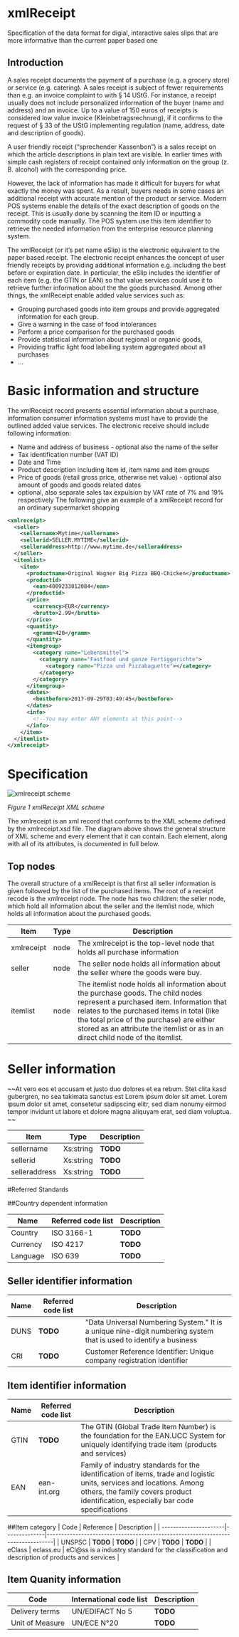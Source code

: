 # xmlReceipt
Specification of the data format for digial, interactive sales slips that are more informative than the current paper based one 

## Introduction
A sales receipt documents the payment of a purchase (e.g. a grocery store) or service (e.g. catering).  A sales receipt is subject of fewer requirements than e.g. an invoice complaint to with § 14 UStG. For instance, a receipt usually does not include personalized information of the buyer (name and address) and an invoice. Up to a value of 150 euros of receipts is considered low value invoice (Kleinbetragsrechnung), if it confirms to the request of § 33 of the UStG implementing regulation (name, address, date and description of goods).

A user friendly receipt (“sprechender Kassenbon”) is a sales receipt on which the article descriptions in plain text are visible. In earlier times with simple cash registers of receipt contained only information on the group (z. B. alcohol) with the corresponding price. 

However, the lack of information has made it difficult for buyers for what exactly the money was spent. As a result, buyers needs in some cases an additional receipt with accurate mention of the product or service. Modern POS systems enable the details of the exact description of goods on the receipt. This is usually done by scanning the item ID or inputting a commodity code manually. The POS system use this item identifier to retrieve the needed information from the enterprise resource planning system.

The xmlReceipt (or it’s pet name eSlip) is the electronic equivalent to the paper based receipt. The electronic receipt enhances the concept of user friendly receipts by providing additional information e.g. including the best before or expiration date. In particular, the eSlip includes the identifier of each item (e.g. the GTIN or EAN) so that value services could use it to retrieve further information about the the goods purchased.  Among other things, the xmlReceipt enable added value services such as:
* Grouping purchased goods into item groups and provide aggregated information for each group.
* Give a warning in the case of food intolerances
* Perform a price comparison for the purchased goods
* Provide statistical information about regional or organic goods,
* Providing traffic light food labelling system aggregated about all purchases
* …

# Basic information and structure 
The xmlReceipt record presents essential information about a purchase, information consumer information systems must have to provide the outlined added value services.  The electronic receive should include following information:
- Name and address of business -  optional also the name of the seller
- Tax identification number (VAT ID)
- Date and Time
- Product description including item id, item name and item groups
- Price of goods (retail gross price, otherwise net value) - optional also amount of goods and goods related dates
- optional, also separate sales tax expulsion by VAT rate of 7% and 19% respectively
The following give an example of a xmlReceipt record for an ordinary supermarket shopping

```xml
<xmlreceipt>
  <seller>
    <sellername>Mytime</sellername>
    <sellerid>SELLER.MYTIME</sellerid>
    <selleraddress>http://www.mytime.de</selleraddress>
  </seller>
  <itemlist>
    <item>
      <productname>Original Wagner Big Pizza BBQ-Chicken</productname>
      <productid>
        <ean>4009233012084</ean>
      </productid>
      <price>
        <currency>EUR</currency>
        <brutto>2.99</brutto>
      </price>
      <quantity>
        <gramm>420</gramm>
      </quantity>
      <itemgroup>
        <category name="Lebensmittel">
          <category name="Fastfood und ganze Fertiggerichte">
            <category name="Pizza und Pizzabaguette"></category>
          </category>
        </category>
      </itemgroup>
      <dates>
        <bestbefore>2017-09-29T03:49:45</bestbefore>
      </dates>
      <info>
        <!--You may enter ANY elements at this point-->
      </info>
    </item>
  </itemlist>
</xmlreceipt>
```
# Specification

![xmlreceipt scheme](http://www.altova.com/images/screenshots/xml-schema-editor.png "Basic structure of the xml scheme") 

*Figure 1 xmlReceipt XML scheme*

The xmlreceipt is an xml record that conforms to the XML scheme defined by the xmlreceipt.xsd file. The diagram above shows the general structure of XML scheme and every element that it can contain. Each element, along with all of its attributes, is documented in full below. 

## Top nodes 
The overall structure of a xmlReceipt is that first all seller information is given followed by the list of the purchased items. The root of a receipt recode is the xmlreceipt node. The node has two children: the seller node, which hold all information about the seller and the itemlist node, which holds all information about the purchased goods.

| Item       | Type    | Description                                                                      |
| -----------|---------|----------------------------------------------------------------------------------|
| xmlreceipt | node    | The xmlreceipt is the top-level node that holds all purchase information         |
| seller     | node    | The seller node holds all information about the seller where the goods were buy. |
| itemlist   | node    | The itemlist node holds all information about the purchase goods. The child nodes represent a purchased item. Information that relates to the purchased items in total (like the total price of the purchase) are either stored as an attribute the itemlist or as in an direct child node of the itemlist. |

# Seller information
~~At vero eos et accusam et justo duo dolores et ea rebum. Stet clita kasd gubergren, no sea takimata sanctus est Lorem ipsum dolor sit amet. Lorem ipsum dolor sit amet, consetetur sadipscing elitr, sed diam nonumy eirmod tempor invidunt ut labore et dolore magna aliquyam erat, sed diam voluptua. ~~

| Item       | Type    | Description                                                                      |
| -----------|---------|----------------------------------------------------------------------------------|
| sellername | Xs:string    | __TODO__         |
| sellerid   | Xs:string    |  __TODO__ |
| selleraddress   | Xs:string    |  __TODO__ |




#Referred Standards

##Country dependent information

| Name       | Referred code list    | Description                                    |
| -----------|--------------|--------------------------------------------------------------|
| Country    | ISO 3166-1   | __TODO__                                                     |
| Currency   | ISO 4217     | __TODO__                                                     |
| Language   | ISO 639      | __TODO__                                                     |

## Seller identifier information
| Name       | Referred code list    | Description                                         |
| -----------|--------------|--------------------------------------------------------------|
| DUNS       |  __TODO__   | "Data Universal Numbering System." It is a unique nine-digit numbering system that is used to identify a business|
| CRI       |  __TODO__   |  Customer Reference Identifier: Unique company registration identifier |

## Item identifier information
| Name       | Referred code list    | Description                                    |
| -----------|--------------|--------------------------------------------------------------|
| GTIN       |  __TODO__   | The GTIN (Global Trade Item Number) is the foundation for the EAN.UCC System for uniquely identifying trade item (products and services)|
| EAN       |  ean-int.org   |  Family of industry standards for the identification of items, trade and logistic units, services and locations. Among others, the family covers product identification, especially bar code specifications|
 
##Item category
| Code       | Reference    | Description                                                                               |
| ----------------------|--------------|--------------------------------------------------------------------------------|
| UNSPSC  | __TODO__   | __TODO__                                                                                       |
| CPV     | __TODO__   | __TODO__                                                                                       |
| eClass  | eclass.eu   | eCl@ss is a industry standard for the classification and description of products and services |

## Item Quanity information
| Code             | International code list    | Description                                        |
| -----------------|------------------|--------------------------------------------------------------|
| Delivery terms   | UN/EDIFACT No 5  | __TODO__                                                     |
| Unit of Measure  | UN/ECE N°20     | __TODO__                                                      |




